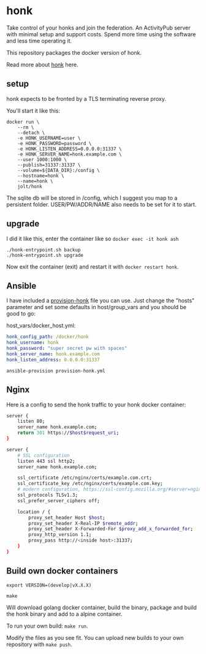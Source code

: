 # honk

Take control of your honks and join the federation.
An ActivityPub server with minimal setup and support costs.
Spend more time using the software and less time operating it.

This repository packages the docker version of honk.

Read more about [honk](https://humungus.tedunangst.com/r/honk) here.

## setup

honk expects to be fronted by a TLS terminating reverse proxy.

You'll start it like this:
```
docker run \
	--rm \
	--detach \
	-e HONK_USERNAME=user \
	-e HONK_PASSWORD=password \
	-e HONK_LISTEN_ADDRESS=0.0.0.0:31337 \
	-e HONK_SERVER_NAME=honk.example.com \
	--user 1000:1000 \
	--publish=31337:31337 \
	--volume=${DATA_DIR}:/config \
	--hostname=honk \
	--name=honk \
	jolt/honk
```
The sqlite db will be stored in /config, which I suggest you map to a persistent folder. USER/PW/ADDR/NAME also needs to be set for it to start.

## upgrade

I did it like this, enter the container like so `docker exec -it honk ash`
```
./honk-entrypoint.sh backup
./honk-entrypoint.sh upgrade
```
Now exit the container (exit) and restart it with `docker restart honk`.

## Ansible

I have included a [provision-honk](provision-honk.yml) file you can use. Just change the "hosts" parameter and set some defaults in host/group_vars and you should be good to go:

host_vars/docker_host.yml:

```yml
honk_config_path: /docker/honk
honk_username: honk
honk_password: "super secret pw with spaces"
honk_server_name: honk.example.com
honk_listen_address: 0.0.0.0:31337
```

`ansible-provision provision-honk.yml`

## Nginx

Here is a config to send the honk traffic to your honk docker container:

```bash
server {
    listen 80;
    server_name honk.example.com;
    return 301 https://$host$request_uri;
}

server {
    # SSL configuration
    listen 443 ssl http2;
    server_name honk.example.com;

    ssl_certificate /etc/nginx/certs/example.com.crt;
    ssl_certificate_key /etc/nginx/certs/example.com.key;
    # modern configuration, https://ssl-config.mozilla.org/#server=nginx&config=modern
    ssl_protocols TLSv1.3;
    ssl_prefer_server_ciphers off;

    location / {
        proxy_set_header Host $host;
        proxy_set_header X-Real-IP $remote_addr;
        proxy_set_header X-Forwarded-For $proxy_add_x_forwarded_for;
        proxy_http_version 1.1;
        proxy_pass http://<inside host>:31337;
    }
}
```

## Build own docker containers

`export VERSION=(develop|vX.X.X)`

`make`

Will download golang docker container, build the binary, package and build the honk binary and add to a alpine container.

To run your own build: `make run`.

Modify the files as you see fit. You can upload new builds to your own repository with `make push`.